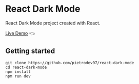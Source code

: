 # React Dark Mode

React Dark Mode project created with React.

[Live Demo](https://react-dark-mode-pietrodev07.vercel.app) :point_left:

## Getting started

```
git clone https://github.com/pietrodev07/react-dark-mode
cd react-dark-mode
npm install
npm run dev
```